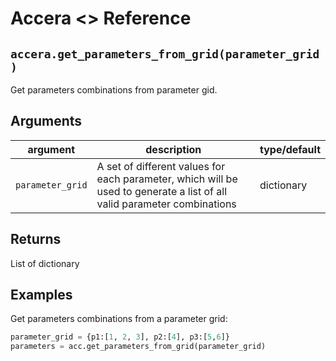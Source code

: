 [//]: # (Project: Accera)
[//]: # (Version: <<VERSION>>)

# Accera <<VERSION>> Reference

## `accera.get_parameters_from_grid(parameter_grid)`
Get parameters combinations from parameter gid.

## Arguments

argument | description | type/default
--- | --- | ---
`parameter_grid` | A set of different values for each parameter, which will be used to generate a list of all valid parameter combinations | dictionary

## Returns
List of dictionary

## Examples

Get parameters combinations from a parameter grid:

```python
parameter_grid = {p1:[1, 2, 3], p2:[4], p3:[5,6]}
parameters = acc.get_parameters_from_grid(parameter_grid)
```

<div style="page-break-after: always;"></div>
